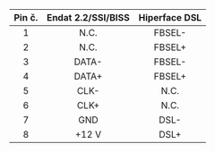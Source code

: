| **Pin č.** | **Endat 2.2/SSI/BISS** | **Hiperface DSL** |
| :---: | :---: | :---: |
| 1 | N.C. | FBSEL- |
| 2 | N.C. | FBSEL+ |
| 3 | DATA- | FBSEL- |
| 4 | DATA+ | FBSEL+ |
| 5 | CLK- | N.C. |
| 6 | CLK+ | N.C. |
| 7 | GND | DSL- |
| 8 | +12 V | DSL+ |
